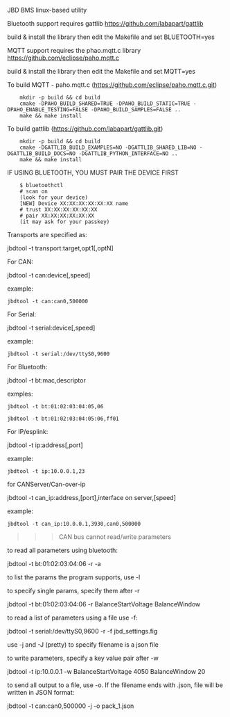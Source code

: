 
JBD BMS linux-based utility

Bluetooth support requires gattlib https://github.com/labapart/gattlib

build & install the library then edit the Makefile and set BLUETOOTH=yes

MQTT support requires the phao.mqtt.c library https://github.com/eclipse/paho.mqtt.c

build & install the library then edit the Makefile and set MQTT=yes


To build MQTT - paho.mqtt.c (https://github.com/eclipse/paho.mqtt.c.git)

        mkdir -p build && cd build
        cmake -DPAHO_BUILD_SHARED=TRUE -DPAHO_BUILD_STATIC=TRUE -DPAHO_ENABLE_TESTING=FALSE -DPAHO_BUILD_SAMPLES=FALSE ..
        make && make install

To build gattlib (https://github.com/labapart/gattlib.git)

        mkdir -p build && cd build
        cmake -DGATTLIB_BUILD_EXAMPLES=NO -DGATTLIB_SHARED_LIB=NO -DGATTLIB_BUILD_DOCS=NO -DGATTLIB_PYTHON_INTERFACE=NO ..
        make && make install

IF USING BLUETOOTH, YOU MUST PAIR THE DEVICE FIRST

        $ bluetoothctl
        # scan on
        (look for your device)
        [NEW] Device XX:XX:XX:XX:XX:XX name
        # trust XX:XX:XX:XX:XX:XX
        # pair XX:XX:XX:XX:XX:XX
        (it may ask for your passkey)


Transports are specified as:

jbdtool -t transport:target,opt1[,optN]

For CAN:

jbdtool -t can:device[,speed]

example:

	jbdtool -t can:can0,500000

For Serial:

jbdtool -t serial:device[,speed]

example:

	jbdtool -t serial:/dev/ttyS0,9600

For Bluetooth:

jbdtool -t bt:mac,descriptor

exmples:

	jbdtool -t bt:01:02:03:04:05,06

	jbdtool -t bt:01:02:03:04:05:06,ff01

For IP/esplink:

jbdtool -t ip:address[,port]

example:

	jbdtool -t ip:10.0.0.1,23

for CANServer/Can-over-ip

jbdtool -t can_ip:address,[port],interface on server,[speed]

example:

	jbdtool -t can_ip:10.0.0.1,3930,can0,500000


>>> CAN bus cannot read/write parameters


to read all parameters using bluetooth:

jbdtool -t bt:01:02:03:04:06 -r -a

to list the params the program supports, use -l

to specify single params, specify them after -r

jbdtool -t bt:01:02:03:04:06 -r BalanceStartVoltage BalanceWindow

to read a list of parameters using a file use -f:

jbdtool -t serial:/dev/ttyS0,9600 -r -f jbd_settings.fig

use -j and -J (pretty) to specify filename is a json file


to write parameters, specify a key value pair after -w

jbdtool -t ip:10.0.0.1 -w BalanceStartVoltage 4050 BalanceWindow 20


to send all output to a file, use -o.   If the filename ends with .json, file will be written in JSON format:

jbdtool -t can:can0,500000 -j -o pack_1.json
